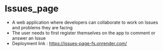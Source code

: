 # Issues_page
- A web application where developers can collaborate to work on Issues and problems they are facing
- The user needs to first register themselves on the app to comment or answer an Issue
- Deployment link : https://issues-page-fs.onrender.com/
